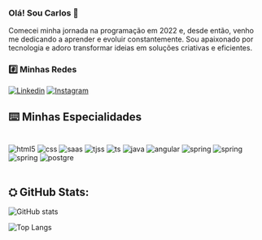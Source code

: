 ### Olá! Sou Carlos 👋

Comecei minha jornada na programação em 2022 e, desde então, venho me dedicando a aprender e evoluir constantemente. Sou apaixonado por tecnologia e adoro transformar ideias em soluções criativas e eficientes.

### #️⃣ Minhas Redes 


[![Linkedin](https://img.shields.io/badge/LinkedIn-0077B5?style=for-the-badge&logo=linkedin&logoColor=white)](https://www.linkedin.com/in/carlos-eduardo-morais-b69762235/
)
[![Instagram](https://img.shields.io/badge/Instagram-E4405F?style=for-the-badge&logo=instagram&logoColor=white)](https://www.instagram.com/carlos_edumoraiss/
)



## ⌨️ Minhas Especialidades

<div style="display: inline_block"><br/>
<img alt="html5" src="https://img.shields.io/badge/HTML5-E34F26?style=for-the-badge&logo=html5&logoColor=white">
<img alt="css" src="https://img.shields.io/badge/CSS3-1572B6?style=for-the-badge&logo=css3&logoColor=white">
<img alt="saas" src="https://img.shields.io/badge/Sass-CC6699?style=for-the-badge&logo=sass&logoColor=white">
<img alt="tjss" src="https://img.shields.io/badge/JavaScript-323330?style=for-the-badge&logo=javascript&logoColor=F7DF1E">
<img alt="ts" src="https://img.shields.io/badge/TypeScript-007ACC?style=for-the-badge&logo=typescript&logoColor=white">
<img alt="java" src="https://img.shields.io/badge/Java-ED8B00?style=for-the-badge&logo=openjdk&logoColor=white">
<img alt="angular" src="https://img.shields.io/badge/Angular-DD0031?style=for-the-badge&logo=angular&logoColor=white">
<img alt="spring" src="https://img.shields.io/badge/Spring-6DB33F?style=for-the-badge&logo=spring&logoColor=white">
<img alt="spring" src="https://img.shields.io/badge/PostgreSQL-316192?style=for-the-badge&logo=postgresql&logoColor=white">
<img alt="spring" src="https://img.shields.io/badge/React-20232A?style=for-the-badge&logo=react&logoColor=61DAFB">
<img alt="postgre" src="https://img.shields.io/badge/React_Native-20232A?style=for-the-badge&logo=react&logoColor=61DAFB">
</div>
<br/>

## ⛭ GitHub Stats:

![GitHub stats](https://github-readme-stats.vercel.app/api?username=cadu220&show_icons=true&theme=tokyonight)
 
![Top Langs](https://github-readme-stats.vercel.app/api/top-langs/?username=cadu220&layout=compact&theme=tokyonight)


<!--
**cadu220/cadu220** is a ✨ _special_ ✨ repository because its `README.md` (this file) appears on your GitHub profile.

Here are some ideas to get you started:

- 🔭 I’m currently working on ...
- 🌱 I’m currently learning ...
- 👯 I’m looking to collaborate on ...
- 🤔 I’m looking for help with ...
- 💬 Ask me about ...
- 📫 How to reach me: ...
- 😄 Pronouns: ...
- ⚡ Fun fact: ...
-->
